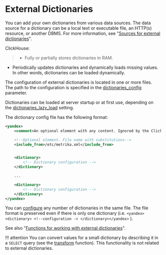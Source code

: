 <a name="dicts-external_dicts"></a>

# External Dictionaries

You can add your own dictionaries from various data sources. The data source for a dictionary can be a local text or executable file, an HTTP(s) resource, or another DBMS. For more information, see "[Sources for external dictionaries](external_dicts_dict_sources.md#dicts-external_dicts_dict_sources)".

ClickHouse:

> - Fully or partially stores dictionaries in RAM.

- Periodically updates dictionaries and dynamically loads missing values. In other words, dictionaries can be loaded dynamically.

The configuration of external dictionaries is located in one or more files. The path to the configuration is specified in the [dictionaries_config](../../operations/server_settings/settings.md#server_settings-dictionaries_config) parameter.

Dictionaries can be loaded at server startup or at first use, depending on the [dictionaries_lazy_load](../../operations/server_settings/settings.md#server_settings-dictionaries_lazy_load) setting.

The dictionary config file has the following format:

```xml
<yandex>
    <comment>An optional element with any content. Ignored by the ClickHouse server.</comment>

    <!--Optional element. File name with substitutions-->
    <include_from>/etc/metrika.xml</include_from>


    <dictionary>
        <!-- Dictionary configuration -->
    </dictionary>

    ...

    <dictionary>
        <!-- Dictionary configuration -->
    </dictionary>
</yandex>
```

You can [configure](external_dicts_dict.md#dicts-external_dicts_dict) any number of dictionaries in the same file. The file format is preserved even if there is only one dictionary (i.e. `<yandex><dictionary> <!--configuration -> </dictionary></yandex>` ).

See also "[Functions for working with external dictionaries](../functions/ext_dict_functions.md#ext_dict_functions)".

!!! attention You can convert values for a small dictionary by describing it in a `SELECT` query (see the [transform](../functions/other_functions.md#other_functions-transform) function). This functionality is not related to external dictionaries.